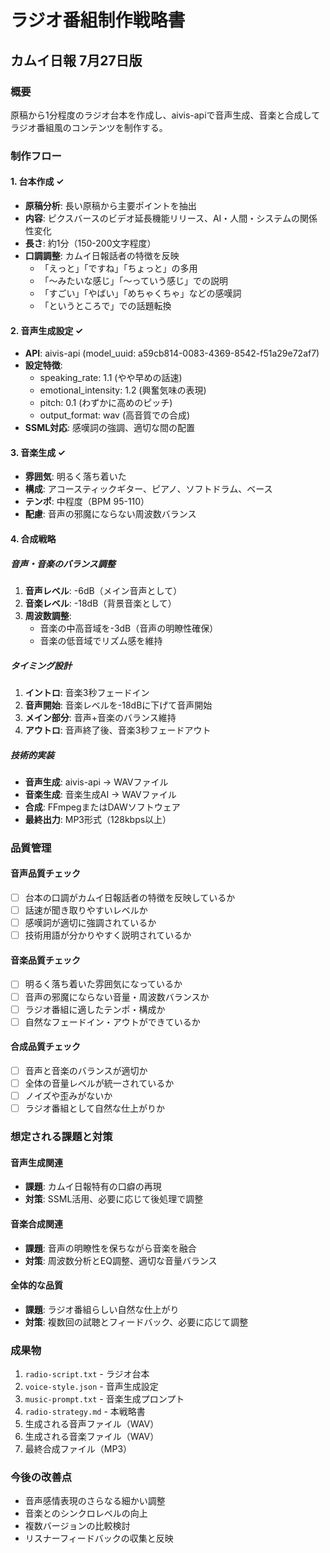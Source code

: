 # ラジオ番組制作戦略書
## カムイ日報 7月27日版

### 概要
原稿から1分程度のラジオ台本を作成し、aivis-apiで音声生成、音楽と合成してラジオ番組風のコンテンツを制作する。

### 制作フロー

#### 1. 台本作成 ✓
- **原稿分析**: 長い原稿から主要ポイントを抽出
- **内容**: ピクスバースのビデオ延長機能リリース、AI・人間・システムの関係性変化
- **長さ**: 約1分（150-200文字程度）
- **口調調整**: カムイ日報話者の特徴を反映
  - 「えっと」「ですね」「ちょっと」の多用
  - 「〜みたいな感じ」「〜っていう感じ」での説明
  - 「すごい」「やばい」「めちゃくちゃ」などの感嘆詞
  - 「というところで」での話題転換

#### 2. 音声生成設定 ✓
- **API**: aivis-api (model_uuid: a59cb814-0083-4369-8542-f51a29e72af7)
- **設定特徴**:
  - speaking_rate: 1.1 (やや早めの話速)
  - emotional_intensity: 1.2 (興奮気味の表現)
  - pitch: 0.1 (わずかに高めのピッチ)
  - output_format: wav (高音質での合成)
- **SSML対応**: 感嘆詞の強調、適切な間の配置

#### 3. 音楽生成 ✓
- **雰囲気**: 明るく落ち着いた
- **構成**: アコースティックギター、ピアノ、ソフトドラム、ベース
- **テンポ**: 中程度（BPM 95-110）
- **配慮**: 音声の邪魔にならない周波数バランス

#### 4. 合成戦略

##### 音声・音楽のバランス調整
1. **音声レベル**: -6dB（メイン音声として）
2. **音楽レベル**: -18dB（背景音楽として）
3. **周波数調整**: 
   - 音楽の中高音域を-3dB（音声の明瞭性確保）
   - 音楽の低音域でリズム感を維持

##### タイミング設計
1. **イントロ**: 音楽3秒フェードイン
2. **音声開始**: 音楽レベルを-18dBに下げて音声開始
3. **メイン部分**: 音声+音楽のバランス維持
4. **アウトロ**: 音声終了後、音楽3秒フェードアウト

##### 技術的実装
- **音声生成**: aivis-api → WAVファイル
- **音楽生成**: 音楽生成AI → WAVファイル
- **合成**: FFmpegまたはDAWソフトウェア
- **最終出力**: MP3形式（128kbps以上）

### 品質管理

#### 音声品質チェック
- [ ] 台本の口調がカムイ日報話者の特徴を反映しているか
- [ ] 話速が聞き取りやすいレベルか
- [ ] 感嘆詞が適切に強調されているか
- [ ] 技術用語が分かりやすく説明されているか

#### 音楽品質チェック
- [ ] 明るく落ち着いた雰囲気になっているか
- [ ] 音声の邪魔にならない音量・周波数バランスか
- [ ] ラジオ番組に適したテンポ・構成か
- [ ] 自然なフェードイン・アウトができているか

#### 合成品質チェック
- [ ] 音声と音楽のバランスが適切か
- [ ] 全体の音量レベルが統一されているか
- [ ] ノイズや歪みがないか
- [ ] ラジオ番組として自然な仕上がりか

### 想定される課題と対策

#### 音声生成関連
- **課題**: カムイ日報特有の口癖の再現
- **対策**: SSML活用、必要に応じて後処理で調整

#### 音楽合成関連
- **課題**: 音声の明瞭性を保ちながら音楽を融合
- **対策**: 周波数分析とEQ調整、適切な音量バランス

#### 全体的な品質
- **課題**: ラジオ番組らしい自然な仕上がり
- **対策**: 複数回の試聴とフィードバック、必要に応じて調整

### 成果物
1. `radio-script.txt` - ラジオ台本
2. `voice-style.json` - 音声生成設定
3. `music-prompt.txt` - 音楽生成プロンプト
4. `radio-strategy.md` - 本戦略書
5. 生成される音声ファイル（WAV）
6. 生成される音楽ファイル（WAV）
7. 最終合成ファイル（MP3）

### 今後の改善点
- 音声感情表現のさらなる細かい調整
- 音楽とのシンクロレベルの向上
- 複数バージョンの比較検討
- リスナーフィードバックの収集と反映